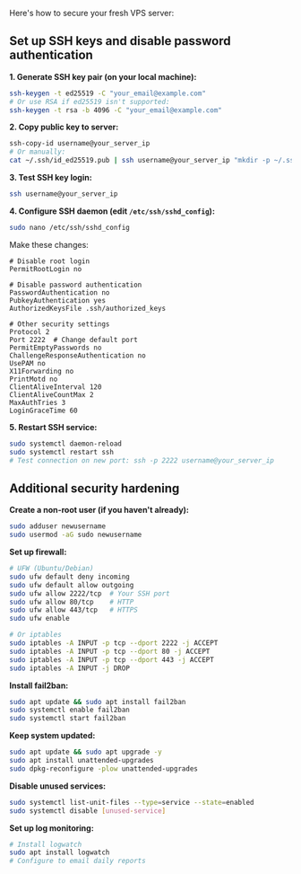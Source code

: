 Here's how to secure your fresh VPS server:

## Set up SSH keys and disable password authentication

**1. Generate SSH key pair (on your local machine):**
```bash
ssh-keygen -t ed25519 -C "your_email@example.com"
# Or use RSA if ed25519 isn't supported:
ssh-keygen -t rsa -b 4096 -C "your_email@example.com"
```

**2. Copy public key to server:**
```bash
ssh-copy-id username@your_server_ip
# Or manually:
cat ~/.ssh/id_ed25519.pub | ssh username@your_server_ip "mkdir -p ~/.ssh && cat >> ~/.ssh/authorized_keys"
```

**3. Test SSH key login:**
```bash
ssh username@your_server_ip
```

**4. Configure SSH daemon (edit `/etc/ssh/sshd_config`):**
```bash
sudo nano /etc/ssh/sshd_config
```

Make these changes:
```
# Disable root login
PermitRootLogin no

# Disable password authentication
PasswordAuthentication no
PubkeyAuthentication yes
AuthorizedKeysFile .ssh/authorized_keys

# Other security settings
Protocol 2
Port 2222  # Change default port
PermitEmptyPasswords no
ChallengeResponseAuthentication no
UsePAM no
X11Forwarding no
PrintMotd no
ClientAliveInterval 120
ClientAliveCountMax 2
MaxAuthTries 3
LoginGraceTime 60
```

**5. Restart SSH service:**
```bash
sudo systemctl daemon-reload
sudo systemctl restart ssh
# Test connection on new port: ssh -p 2222 username@your_server_ip
```

## Additional security hardening

**Create a non-root user (if you haven't already):**
```bash
sudo adduser newusername
sudo usermod -aG sudo newusername
```

**Set up firewall:**
```bash
# UFW (Ubuntu/Debian)
sudo ufw default deny incoming
sudo ufw default allow outgoing
sudo ufw allow 2222/tcp  # Your SSH port
sudo ufw allow 80/tcp    # HTTP
sudo ufw allow 443/tcp   # HTTPS
sudo ufw enable

# Or iptables
sudo iptables -A INPUT -p tcp --dport 2222 -j ACCEPT
sudo iptables -A INPUT -p tcp --dport 80 -j ACCEPT
sudo iptables -A INPUT -p tcp --dport 443 -j ACCEPT
sudo iptables -A INPUT -j DROP
```

**Install fail2ban:**
```bash
sudo apt update && sudo apt install fail2ban
sudo systemctl enable fail2ban
sudo systemctl start fail2ban
```

**Keep system updated:**
```bash
sudo apt update && sudo apt upgrade -y
sudo apt install unattended-upgrades
sudo dpkg-reconfigure -plow unattended-upgrades
```

**Disable unused services:**
```bash
sudo systemctl list-unit-files --type=service --state=enabled
sudo systemctl disable [unused-service]
```

**Set up log monitoring:**
```bash
# Install logwatch
sudo apt install logwatch
# Configure to email daily reports
```
